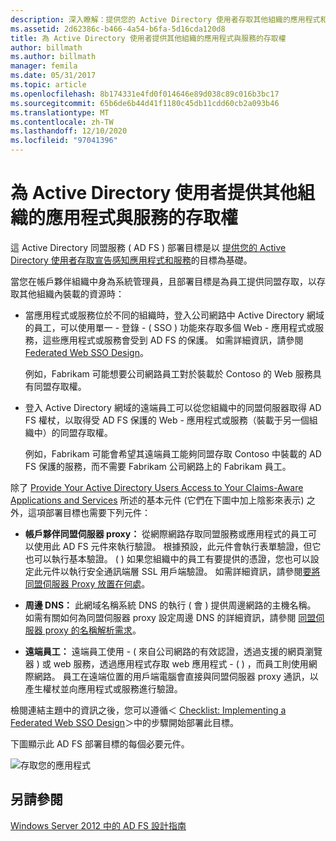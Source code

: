 ```yaml
---
description: 深入瞭解：提供您的 Active Directory 使用者存取其他組織的應用程式和服務
ms.assetid: 2d62386c-b466-4a54-b6fa-5d16cda120d8
title: 為 Active Directory 使用者提供其他組織的應用程式與服務的存取權
author: billmath
ms.author: billmath
manager: femila
ms.date: 05/31/2017
ms.topic: article
ms.openlocfilehash: 8b174331e4fd0f014646e89d038c89c016b3bc17
ms.sourcegitcommit: 65b6de6b44d41f1180c45db11cdd60cb2a093b46
ms.translationtype: MT
ms.contentlocale: zh-TW
ms.lasthandoff: 12/10/2020
ms.locfileid: "97041396"
---
```

# <a name="provide-your-active-directory-users-access-to-the-applications-and-services-of-other-organizations"></a>為 Active Directory 使用者提供其他組織的應用程式與服務的存取權

這 Active Directory 同盟服務 \( AD FS \) 部署目標是以 [提供您的 Active Directory 使用者存取宣告感知應用程式和服務](Provide-Your-Active-Directory-Users-Access-to-Your-Claims-Aware-Applications-and-Services.md)的目標為基礎。

當您在帳戶夥伴組織中身為系統管理員，且部署目標是為員工提供同盟存取，以存取其他組織內裝載的資源時：

-   當應用程式或服務位於不同的組織時，登入公司網路中 Active Directory 網域的員工，可以使用單一 \- 登錄 \- \( SSO \) 功能來存取多個 Web \- 應用程式或服務，這些應用程式或服務會受到 AD FS 的保護。 如需詳細資訊，請參閱 [Federated Web SSO Design](Federated-Web-SSO-Design.md)。

    例如，Fabrikam 可能想要公司網路員工對於裝載於 Contoso 的 Web 服務具有同盟存取權。

-   登入 Active Directory 網域的遠端員工可以從您組織中的同盟伺服器取得 AD FS 權杖，以取得受 AD FS 保護的 Web \- 應用程式或服務（裝載于另一個組織中）的同盟存取權。

    例如，Fabrikam 可能會希望其遠端員工能夠同盟存取 Contoso 中裝載的 AD FS 保護的服務，而不需要 Fabrikam 公司網路上的 Fabrikam 員工。

除了 [Provide Your Active Directory Users Access to Your Claims-Aware Applications and Services](Provide-Your-Active-Directory-Users-Access-to-Your-Claims-Aware-Applications-and-Services.md) 所述的基本元件 (它們在下圖中加上陰影來表示) 之外，這項部署目標也需要下列元件：

-   **帳戶夥伴同盟伺服器 proxy：** 從網際網路存取同盟服務或應用程式的員工可以使用此 AD FS 元件來執行驗證。 根據預設，此元件會執行表單驗證，但它也可以執行基本驗證。 \( \) 如果您組織中的員工有要提供的憑證，您也可以設定此元件以執行安全通訊端層 SSL 用戶端驗證。 如需詳細資訊，請參閱[要將同盟伺服器 Proxy 放置在何處](Where-to-Place-a-Federation-Server-Proxy.md)。

-   **周邊 DNS：** 此網域名稱系統 DNS 的執行 \( 會 \) 提供周邊網路的主機名稱。 如需有關如何為同盟伺服器 proxy 設定周邊 DNS 的詳細資訊，請參閱 [同盟伺服器 proxy 的名稱解析需求](Name-Resolution-Requirements-for-Federation-Server-Proxies.md)。

-   **遠端員工：** 遠端員工使用 \- \( 來自公司網路的有效認證，透過支援的網頁瀏覽器 \) 或 web 服務，透過應用程式存取 web 應用程式 \- \( \) ，而員工則使用網際網路。 員工在遠端位置的用戶端電腦會直接與同盟伺服器 proxy 通訊，以產生權杖並向應用程式或服務進行驗證。

檢閱連結主題中的資訊之後，您可以遵循＜ [Checklist: Implementing a Federated Web SSO Design](../../ad-fs/deployment/Checklist--Implementing-a-Federated-Web-SSO-Design.md)＞中的步驟開始部署此目標。

下圖顯示此 AD FS 部署目標的每個必要元件。

![存取您的應用程式](media/50af4837-31e0-451f-a942-e705c2300065.gif)

## <a name="see-also"></a>另請參閱
[Windows Server 2012 中的 AD FS 設計指南](AD-FS-Design-Guide-in-Windows-Server-2012.md)
